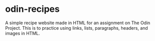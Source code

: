 # odin-recipes
A simple recipe website made in HTML for an assignment on The Odin Project. This is to practice using links, lists, paragraphs, headers, and images in HTML.